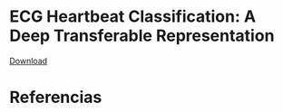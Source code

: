 # ECG Heartbeat Classification: A Deep Transferable Representation

[Download](https://downloads.hindawi.com/journals/cin/2021/2195922.pdf)


# Referencias

```